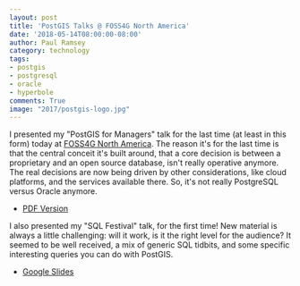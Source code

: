 ```yaml
---
layout: post
title: 'PostGIS Talks @ FOSS4G North America'
date: '2018-05-14T08:00:00-08:00'
author: Paul Ramsey
category: technology
tags:
- postgis
- postgresql
- oracle
- hyperbole
comments: True
image: "2017/postgis-logo.jpg"
---
```


I presented my "PostGIS for Managers" talk for the last time (at least in this form) today at [FOSS4G North America](https://2018.foss4g-na.org/conference/schedule/session/2018-05-14). The reason it's for the last time is that the central conceit it's built around, that a core decision is between a proprietary and an open source database, isn't really operative anymore. The real decisions are now being driven by other considerations, like cloud platforms, and the services available there. So, it's not really PostgreSQL versus Oracle anymore.

* [PDF Version](http://s3.cleverelephant.ca/2018-postgis-for-managers.pdf)

I also presented my "SQL Festival" talk, for the first time! New material is always a little challenging: will it work, is it the right level for the audience? It seemed to be well received, a mix of generic SQL tidbits, and some specific interesting queries you can do with PostGIS.

* [Google Slides](https://docs.google.com/presentation/d/14lf1TsVO4Wq7ykgHjIiXYksvzWBW5XvuxJh2CrtraHc/edit?usp=sharing)

